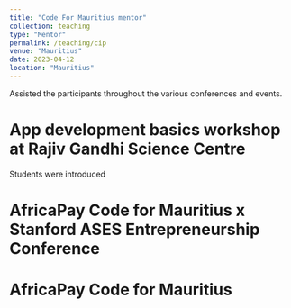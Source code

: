```yaml
---
title: "Code For Mauritius mentor"
collection: teaching
type: "Mentor"
permalink: /teaching/cip
venue: "Mauritius"
date: 2023-04-12
location: "Mauritius"
---
```

Assisted the participants throughout the various conferences and events.

App development basics workshop at Rajiv Gandhi Science Centre
======
Students were introduced 


AfricaPay Code for Mauritius  x Stanford ASES Entrepreneurship Conference
======


AfricaPay Code for Mauritius
======
